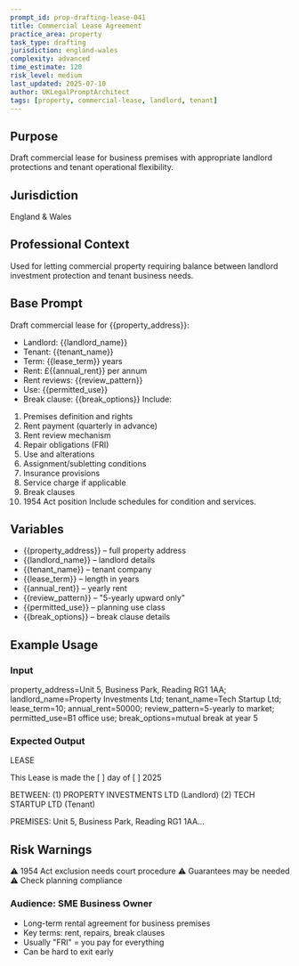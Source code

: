 ```yaml
---
prompt_id: prop-drafting-lease-041
title: Commercial Lease Agreement
practice_area: property
task_type: drafting
jurisdiction: england-wales
complexity: advanced
time_estimate: 120
risk_level: medium
last_updated: 2025-07-10
author: UKLegalPromptArchitect
tags: [property, commercial-lease, landlord, tenant]
---
```


## Purpose
Draft commercial lease for business premises with appropriate landlord protections and tenant operational flexibility.

## Jurisdiction
England & Wales

## Professional Context
Used for letting commercial property requiring balance between landlord investment protection and tenant business needs.

## Base Prompt
Draft commercial lease for \{\{property_address\}\}:
- Landlord: \{\{landlord_name\}\}
- Tenant: \{\{tenant_name\}\}
- Term: \{\{lease_term\}\} years
- Rent: £\{\{annual_rent\}\} per annum
- Rent reviews: \{\{review_pattern\}\}
- Use: \{\{permitted_use\}\}
- Break clause: \{\{break_options\}\}
Include:
1. Premises definition and rights
2. Rent payment (quarterly in advance)
3. Rent review mechanism
4. Repair obligations (FRI)
5. Use and alterations
6. Assignment/subletting conditions
7. Insurance provisions
8. Service charge if applicable
9. Break clauses
10. 1954 Act position
Include schedules for condition and services.

## Variables
- \{\{property_address\}\} – full property address
- \{\{landlord_name\}\} – landlord details
- \{\{tenant_name\}\} – tenant company
- \{\{lease_term\}\} – length in years
- \{\{annual_rent\}\} – yearly rent
- \{\{review_pattern\}\} – "5-yearly upward only"
- \{\{permitted_use\}\} – planning use class
- \{\{break_options\}\} – break clause details

## Example Usage
### Input
property_address=Unit 5, Business Park, Reading RG1 1AA; landlord_name=Property Investments Ltd; tenant_name=Tech Startup Ltd; lease_term=10; annual_rent=50000; review_pattern=5-yearly to market; permitted_use=B1 office use; break_options=mutual break at year 5

### Expected Output
LEASE

This Lease is made the [  ] day of [  ] 2025

BETWEEN:
(1) PROPERTY INVESTMENTS LTD (Landlord)
(2) TECH STARTUP LTD (Tenant)

PREMISES: Unit 5, Business Park, Reading RG1 1AA...

## Risk Warnings
⚠️ 1954 Act exclusion needs court procedure
⚠️ Guarantees may be needed
⚠️ Check planning compliance

### Audience: SME Business Owner
- Long-term rental agreement for business premises
- Key terms: rent, repairs, break clauses
- Usually "FRI" = you pay for everything
- Can be hard to exit early
